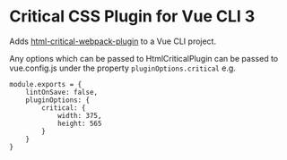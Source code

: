 # Critical CSS Plugin for Vue CLI 3

Adds [html-critical-webpack-plugin](https://github.com/anthonygore/html-critical-webpack-plugin) to a Vue CLI project.

Any options which can be passed to HtmlCriticalPlugin can be passed to vue.config.js under the property `pluginOptions.critical` e.g.

```
module.exports = {
    lintOnSave: false,
    pluginOptions: {
        critical: {
            width: 375,
            height: 565    
        }
    }
}
```
